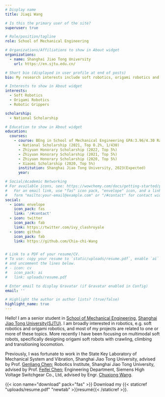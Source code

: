 ```yaml
---
# Display name
title: Jiaqi Wang

# Is this the primary user of the site?
superuser: true

# Role/position/tagline
role: School of Mechanical Engineering

# Organizations/Affiliations to show in About widget
organizations:
  - name: Shanghai Jiao Tong University 
    url: https://en.sjtu.edu.cn/

# Short bio (displayed in user profile at end of posts)
bio: My research interests include soft robotics, origami robotics and Robotic Grippers.

# Interests to show in About widget
interests:
  - Soft Robotics
  - Origami Robotics
  - Robotic Grippers

scholarship:
  - National Scholarship

# Education to show in About widget
education:
  courses:
    - course: BEng in School of Mechanical Engineering GPA:3.96/4.30 Ranking:3/216
      - National Scholarship (2021, Top 0.2%, 1/430)
      - Zhiyuan Honorary Scholarship (2022, Top 5%)
      - Zhiyuan Honorary Scholarship (2021, Top 5%)
      - Zhiyuan Honorary Scholarship (2020, Top 5%)
      - Xiaomi Scholarship (2020, Top 5%)
      institution: Shanghai Jiao Tong University, 2023(Expected)
      year: 

# Social/Academic Networking
# For available icons, see: https://wowchemy.com/docs/getting-started/page-builder/#icons
#   For an email link, use "fas" icon pack, "envelope" icon, and a link in the
#   form "mailto:your-email@example.com" or "/#contact" for contact widget.
social:
  - icon: envelope
    icon_pack: fas
    link: '/#contact'
  - icon: twitter
    icon_pack: fab
    link: https://twitter.com/ivy_clashroyale
  - icon: github
    icon_pack: fab
    link: https://github.com/Chia-chi-Wang


# Link to a PDF of your resume/CV.
# To use: copy your resume to `static/uploads/resume.pdf`, enable `ai` icons in `params.toml`,
# and uncomment the lines below.
# - icon: cv
#   icon_pack: ai
#   link: uploads/resume.pdf

# Enter email to display Gravatar (if Gravatar enabled in Config)
email: ''

# Highlight the author in author lists? (true/false)
highlight_name: true
---
```


Hello! I am a senior student in [School of Mechanical Engineering](https://me.sjtu.edu.cn/en/), [Shanghai Jiao Tong University(SJTU)](https://en.sjtu.edu.cn/). I am broadly interested in robotics, e.g. soft robotics and origami robotics, and most of my projects are related to one or more of these topics. More recently  I have been focusing on multimodal soft robots, specifically designing origami soft robots with crawling, climbing and transitioning locomotion. 

Previously, I was fortunate to work in the State Key Laboratory of Mechanical System and Vibration, Shanghai Jiao Tong University, advised by Prof. [Genliang Chen](https://scholar.google.com/citations?hl=zh-CN&user=ggFP0yIAAAAJ); Robotics Institute, Shanghai Jiao Tong University, advised by Prof. [Feifei Chen](https://scholar.google.com/citations?hl=zh-CN&user=mlDNufQAAAAJ); Engineering Department, Siemens High Voltage Switchgear Co., Ltd, advised by Engr. [Chuxiong Wang](https://ccpt.cnki.net/kcms/detail/knetsearch.aspx?dbcode=CJFQ&sfield=au&skey=%e7%8e%8b%e6%a5%9a%e9%9b%84&code=42551558).

{{< icon name="download" pack="fas" >}} Download my {{< staticref "uploads/resume.pdf" "newtab" >}}resumé{{< /staticref >}}.
